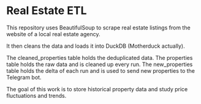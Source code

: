 # Real Estate ETL

This repository uses BeautifulSoup to scrape real estate listings from the website of a local real estate agency.

It then cleans the data and loads it into DuckDB (Motherduck actually).

The cleaned_properties table holds the deduplicated data. 
The properties table holds the raw data and is cleaned up every run.
The new_properties table holds the delta of each run and is used to send new properties to the Telegram bot.

The goal of this work is to store historical property data and study price fluctuations and trends.